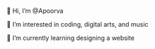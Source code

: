  👋 Hi, I’m @Apoorva
 
 👀 I’m interested in coding, digital arts, and music
 
 🌱 I’m currently learning designing a website
 

<!---
apoorva5274/apoorva5274 is a ✨ special ✨ repository because its `README.md` (this file) appears on your GitHub profile.
You can click the Preview link to take a look at your changes.
--->
